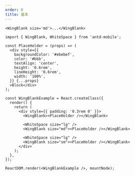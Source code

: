 ```yaml
---
order: 0
title: 基本
---
```


```<WingBlank size='md'>...</WingBlank>```

````__react
import { WingBlank, WhiteSpace } from 'antd-mobile';

const PlaceHolder = (props) => (
  <div style={{
    backgroundColor: '#ebebef',
    color: '#bbb',
    textAlign: 'center',
    height: '0.6rem',
    lineHeight: '0.6rem',
    width: '100%',
  }} {...props}
  >Block</div>
);

const WingBlankExample = React.createClass({
  render() {
    return (
      <div style={{ padding: '0.3rem 0' }}>
        <WingBlank><PlaceHolder /></WingBlank>

        <WhiteSpace size="lg" />
        <WingBlank size="md"><PlaceHolder /></WingBlank>

        <WhiteSpace size="lg" />
        <WingBlank size="sm"><PlaceHolder /></WingBlank>
      </div>
    );
  },
});

ReactDOM.render(<WingBlankExample />, mountNode);
````

